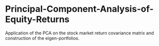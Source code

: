 # Principal-Component-Analysis-of-Equity-Returns
Application of the PCA on the stock market return covariance matrix and construction of the eigen-portfolios.
